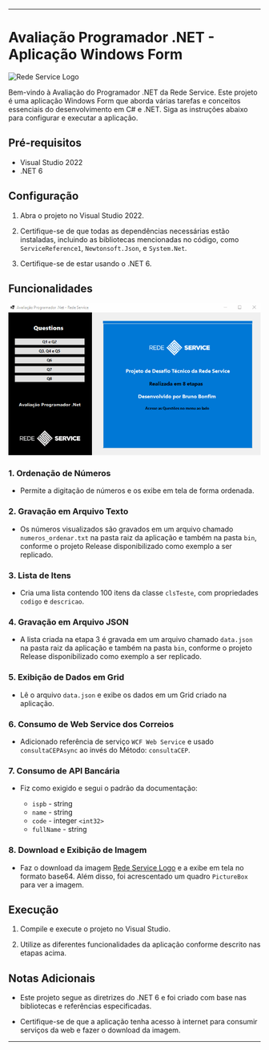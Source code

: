 
---

# Avaliação Programador .NET - Aplicação Windows Form

![Rede Service Logo](https://redeservice.com.br/wp-content/uploads/2020/07/redeservice-logo.png)

Bem-vindo à Avaliação do Programador .NET da Rede Service. Este projeto é uma aplicação Windows Form que aborda várias tarefas e conceitos essenciais do desenvolvimento em C# e .NET. Siga as instruções abaixo para configurar e executar a aplicação.

## Pré-requisitos

- Visual Studio 2022
- .NET 6

## Configuração

1. Abra o projeto no Visual Studio 2022.

2. Certifique-se de que todas as dependências necessárias estão instaladas, incluindo as bibliotecas mencionadas no código, como `ServiceReference1`, `Newtonsoft.Json`, e `System.Net`.

3. Certifique-se de estar usando o .NET 6.

## Funcionalidades

![funcionalidades do projeto](./Assets/Image/avaliacaodotnet.gif)

### 1. Ordenação de Números

- Permite a digitação de números e os exibe em tela de forma ordenada.

### 2. Gravação em Arquivo Texto

- Os números visualizados são gravados em um arquivo chamado `numeros_ordenar.txt` na pasta raiz da aplicação e também na pasta `bin`, conforme o projeto Release disponibilizado como exemplo a ser replicado.

### 3. Lista de Itens

- Cria uma lista contendo 100 itens da classe `clsTeste`, com propriedades `codigo` e `descricao`.

### 4. Gravação em Arquivo JSON

- A lista criada na etapa 3 é gravada em um arquivo chamado `data.json` na pasta raiz da aplicação e também na pasta `bin`, conforme o projeto Release disponibilizado como exemplo a ser replicado.

### 5. Exibição de Dados em Grid

- Lê o arquivo `data.json` e exibe os dados em um Grid criado na aplicação.

### 6. Consumo de Web Service dos Correios

- Adicionado referência de serviço `WCF Web Service` e usado `consultaCEPAsync` ao invés do Método: `consultaCEP`.

### 7. Consumo de API Bancária

- Fiz como exigido e segui o padrão da documentação:

  - `ispb` - string
  - `name` - string
  - `code` - integer `<int32>`
  - `fullName` - string

### 8. Download e Exibição de Imagem

- Faz o download da imagem [Rede Service Logo](https://redeservice.com.br/wp-content/uploads/2020/07/redeservice-logo.png) e a exibe em tela no formato base64. Além disso, foi acrescentado um quadro `PictureBox` para ver a imagem.

## Execução

1. Compile e execute o projeto no Visual Studio.

2. Utilize as diferentes funcionalidades da aplicação conforme descrito nas etapas acima.

## Notas Adicionais

- Este projeto segue as diretrizes do .NET 6 e foi criado com base nas bibliotecas e referências especificadas.

- Certifique-se de que a aplicação tenha acesso à internet para consumir serviços da web e fazer o download da imagem.

---
